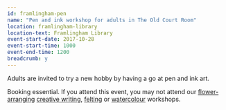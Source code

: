 ```yaml
---
id: framlingham-pen
name: "Pen and ink workshop for adults in The Old Court Room"
location: framlingham-library
location-text: Framlingham Library
event-start-date: 2017-10-28
event-start-time: 1000
event-end-time: 1200
breadcrumb: y
---
```


Adults are invited to try a new hobby by having a go at pen and ink art.

Booking essential. If you attend this event, you may not attend our [flower-arranging](/events/framlingham-2017-09-23-flower-club/) [creative writing](/events/framlingham-2017-09-30-creative-writing/), [felting](/events/framlingham-2017-10-14-felting/) or [watercolour](/events/framlingham-2017-10-21-watercolour/) workshops.
